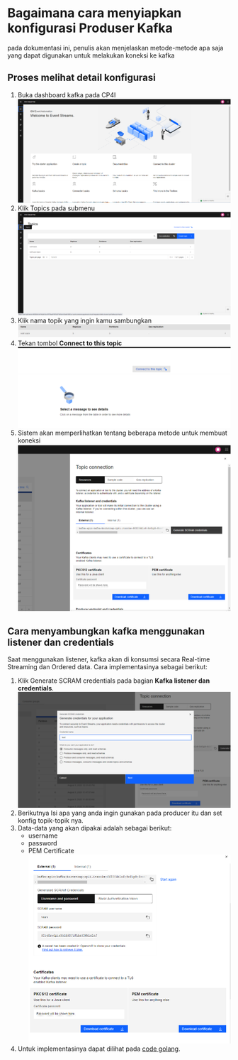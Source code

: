 # Bagaimana cara menyiapkan konfigurasi Produser Kafka
pada dokumentasi ini, penulis akan menjelaskan metode-metode apa saja yang dapat digunakan untuk melakukan koneksi ke kafka

## Proses melihat detail konfigurasi
1. Buka dashboard kafka pada CP4I
![](images/kafka-config-1.png)
2. Klik Topics pada submenu
![](images/kafka-config-2.png)
3. Klik nama topik yang ingin kamu sambungkan
![](images/kafka-config-3.png)
4. Tekan tombol **Connect to this topic**
![](images/kafka-config-4.png)
5. Sistem akan memperlihatkan tentang beberapa metode untuk membuat koneksi
![](images/kafka-config-5.png)

## Cara menyambungkan kafka menggunakan listener dan credentials
Saat menggunakan listener, kafka akan di konsumsi secara Real-time Streaming dan Ordered data.
Cara implementasinya sebagai berikut:
1. Klik Generate SCRAM credentials pada bagian **Kafka listener dan credentials**.
![](images/kafka-config-6.png)
2. Berikutnya Isi apa yang anda ingin gunakan pada producer itu dan set konfig topik-topik nya.
3. Data-data yang akan dipakai adalah sebagai berikut:
    - username
    - password
    - PEM Certificate
![](images/kafka-config-7.png)
4. Untuk implementasinya dapat dilihat pada [code golang](https://github.com/5112100070/apic-demo/blob/master/cmd/internal/kafka.go#L17).
